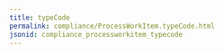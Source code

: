 ```yaml
---
title: typeCode
permalink: compliance/ProcessWorkItem.typeCode.html
jsonid: compliance_processworkitem_typecode
---
```

